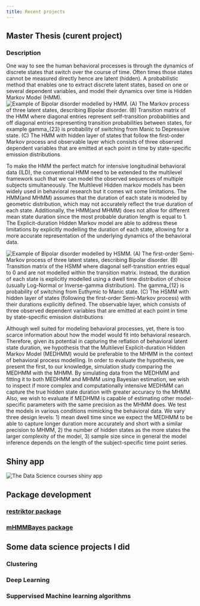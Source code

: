 ```yaml
---
title: Recent projects
---
```


## Master Thesis (curent project)
### Description
One way to see the human behavioral processes is through the dynamics of discrete states that switch over the course of time. Often times those states cannot be measured directly hence are latent (hidden). A probabilistic method that enables one to extract discrete latent states, based on one or several dependent variables, and model their dynamics over time is Hidden Markov Model (HMM).
![Example of Bipolar disorder modelled by HMM. (A) The Markov process of three latent states, describing Bipolar disorder. (B) Transition matrix of the HMM where diagonal entries represent self-transition probabilities and off diagonal entries representing transition probabilities between states, for example $$gamma_{23}$$ is probability of switching from Manic to Depressive state. (C) The HMM with hidden layer of states that follow the first-order Markov process and observable layer which consists of three observed dependent variables that are emitted at each point in time by state-specific emission distributions](images/hmm.jpg)

To make the HMM the perfect match for intensive longitudinal behavioral data (ILD), the conventional HMM need to be extended to the multilevel framework such that we can model the observed sequences of multiple subjects simultaneously. The Multilevel Hidden markov models has been widely used in behavioral research but it comes wit some limitations. The HMM(and MHMM) assumes that the duration of each state is modeled by geometric distribution, which may not accurately reflect the true duration of each state. Additionally, the HMM(and MHMM) does not allow for different mean state duration since the most probable duration length is equal to 1. 
The Explicit-duration Hidden Markov model are able to address these limitations by explicitly modelling the duration of each state, allowing for a more accurate representation of the underlying dynamics of the behavioral data.

![Example of Bipolar disorder modelled by HSMM. (A) The first-order Semi-Markov process of three latent states, describing Bipolar disorder. (B) Transition matrix of the HSMM where diagonal self-transition entries equal to 0 and are not modelled within the transition matrix. Instead, the duration of each state is explicitly modelled using a dwell time distribution of choice (usually Log-Normal or Inverse-gamma distribution). The $$gamma_{12}$$ is probability of switching from Euthymic to Manic state. (C) The HSMM with hidden layer of states (following the first-order Semi-Markov process) with their durations explicitly defined. The observable layer, which consists of three observed dependent variables that are emitted at each point in time by state-specific emission distributions](images/time-1.jpg) 

Although well suited for modeling behavioral processes, yet, there is too scarce information about how the model would fit into behavioral research. Therefore, given its potential in capturing the reflation of behavioral latent state duration, we hypothesis that the Multilevel Explicit-duration Hidden Markov Model (MEDHMM) would be preferable to the MHMM in the context of behavioral process modelling. In order to evaluate the hypothesis, we present the first, to our knowledge, simulation study comparing the MEDHMM with the MHMM. By simulating data from the MEDHMM and fitting it to both MEDHMM and MHMM using Bayesian estimation, we wish to inspect if more complex and computationally intensive MEDHMM can capture the true hidden state duration with greater accuracy to the MHMM. Also, we wish to evaluate if MEDHMM is capable of estimating other model-specific parameters with the same precision as the MHMM does. We test the models in various conditions mimicking the behavioral data. We vary three design levels: 1) mean dwell time since we expect the MEDHMM to be able to capture longer duration more accurately and short with a similar precision to MHMM, 2) the number of hidden states as the more states the larger complexity of the model, 3) sample size since in general the model inference depends on the length of the subject-specific time point series.
## Shiny app 
![The Data Science courses shiny app](images/shiny_app.jpg) 
## Package development 
### [restriktor package](https://restriktor.org/) 
### [mHMMBayes package](https://github.com/emmekeaarts/mHMMbayes)

## Some data science projects I did
### Clustering 
### Deep Learning
### Suppervised Machine learning algorithms


